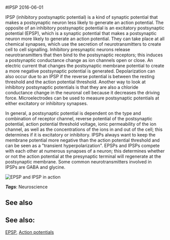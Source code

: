 
#IPSP
2016-06-01

IPSP (inhibitory postsynaptic potential) is a kind of synaptic potential that makes a postsynaptic neuron less likely to generate an action potential. The opposite of an inhibitory postsynaptic potential is an excitatory postsynaptic potential (EPSP), which is a synaptic potential that makes a postsynaptic neuron more likely to generate an action potential. They can take place at all chemical synapses, which use the secretion of neurotransmitters to create cell to cell signalling. Inhibitory presynaptic neurons release neurotransmitters that then bind to the postsynaptic receptors; this induces a postsynaptic conductance change as ion channels open or close. An electric current that changes the postsynaptic membrane potential to create a more negative postsynaptic potential is generated. Depolarization can also occur due to an IPSP if the reverse potential is between the resting threshold and the action potential threshold. Another way to look at inhibitory postsynaptic potentials is that they are also a chloride conductance change in the neuronal cell because it decreases the driving force. Microelectrodes can be used to measure postsynaptic potentials at either excitatory or inhibitory synapses.

In general, a postsynaptic potential is dependent on the type and combination of receptor channel, reverse potential of the postsynaptic potential, action potential threshold voltage, ionic permeability of the ion channel, as well as the concentrations of the ions in and out of the cell; this determines if it is excitatory or inhibitory. IPSPs always want to keep the membrane potential more negative than the action potential threshold and can be seen as a "transient hyperpolarization". EPSPs and IPSPs compete with each other at numerous synapses of a neuron; this determines whether or not the action potential at the presynaptic terminal will regenerate at the postsynaptic membrane. Some common neurotransmitters involved in IPSPs are GABA and glycine.

![EPSP and IPSP in action](https://upload.wikimedia.org/wikipedia/commons/a/a1/IPSPsummation.JPG)

***Tags***: Neuroscience

## See also
## See also:
[EPSP](/epsp), [Action potentials](/action_potentials)

